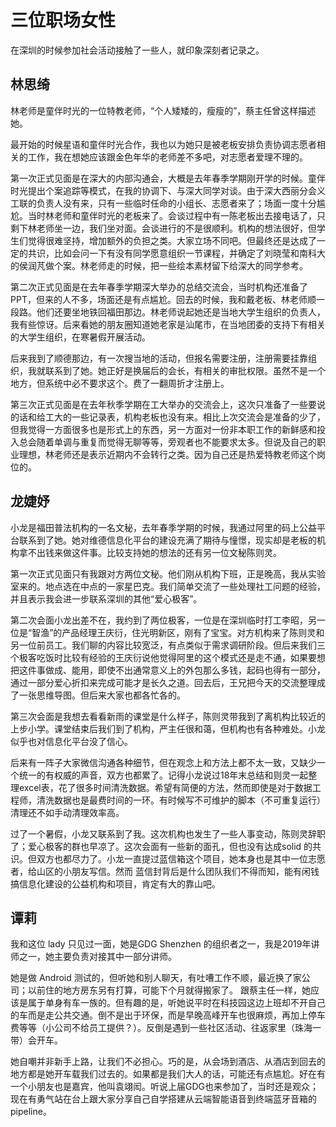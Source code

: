 # 三位职场女性
在深圳的时候参加社会活动接触了一些人，就印象深刻者记录之。
## 林思绮
林老师是童伴时光的一位特教老师，“个人矮矮的，瘦瘦的”，蔡主任曾这样描述她。

最开始的时候星语和童伴时光合作，我也以为她只是被老板安排负责协调志愿者相关的工作，我在想她应该跟金色年华的老师差不多吧，对志愿者爱理不理的。

第一次正式见面是在深大的内部沟通会，大概是去年春季学期刚开学的时候。童伴时光提出个案追踪等模式，在我的协调下、与深大同学对谈。由于深大西丽分会义
工联的负责人没有来，只有一些临时任命的小组长、志愿者来了；场面一度十分尴尬。当时林老师和童伴时光的老板来了。会谈过程中有一陈老板出去接电话了，只剩下林老师坐一边，我们坐对面。会谈进行的不是很顺利。机构的想法很好，但学生们觉得很难坚持，增加额外的负担之类。大家立场不同吧。但最终还是达成了一定的共识，比如会问一下有没有同学愿意组织一节课程，并确定了刘晓莹和南科大的侯润芃做个案。林老师走的时候，把一些绘本素材留下给深大的同学参考。

第二次正式见面是在去年春季学期深大举办的总结交流会，当时机构还准备了PPT，但来的人不多，场面还是有点尴尬。回去的时候，我和戴老板、林老师顺一段路。他们还要坐地铁回福田那边。林老师说起她还是当地大学生组织的负责人，我有些惊讶。后来看她的朋友圈知道她老家是汕尾市，在当地团委的支持下有相关的大学生组织，在寒暑假开展活动。

后来我到了顺德那边，有一次搜当地的活动，但报名需要注册，注册需要挂靠组织，我就联系到了她。她正好是换届后的会长，有相关的审批权限。虽然不是一个地方，但系统中必不要求这个。费了一翻周折才注册上。

第三次正式见面是在去年秋季学期在工大举办的交流会上，这次只准备了一些要说的话和给工大的一些记录表，机构老板也没有来。相比上次交流会是准备的少了，但我觉得一方面很多也是形式上的东西，另一方面对一份非本职工作的新鲜感和投入总会随着单调与重复而觉得无聊等等，旁观者也不能要求太多。但说及自己的职业理想，林老师还是表示近期内不会转行之类。因为自己还是热爱特教老师这个岗位的。

## 龙婕妤
小龙是福田普法机构的一名文秘，去年春季学期的时候，我通过阿里的码上公益平台联系到了她。她对维德信息化平台的建设充满了期待与憧憬，现实却是老板的机构拿不出钱来做这件事。比较支持她的想法的还有另一位文秘陈则灵。

第一次正式见面只有我跟对方两位文秘。他们刚从机构下班，正是晚高，我从实验室来的。地点选在中点的一家星巴克。我们简单交流了一些处理社工问题的经验，并且表示我会进一步联系深圳的其他“爱心极客”。

第二次会面小龙出差不在，我约到了两位极客，一位是在深圳临时打工李昭，另一位是“智渔”的产品经理王庆衍，住光明新区，刚有了宝宝。对方机构来了陈则灵和另一位前员工。我们聊的内容比较宽泛，有点类似于需求调研阶段。但后来我们三个极客吃饭时比较有经验的王庆衍说他觉得阿里的这个模式还是走不通，如果要想把这件事做成、能用，即使不出通常意义上的外包那么多钱，起码也得有一部分，通过一部分爱心折扣来完成可能才是长久之道。回去后，王兄把今天的交流整理成了一张思维导图。但后来大家也都各忙各的。

第三次会面是我想去看看新雨的课堂是什么样子，陈则灵带我到了离机构比较近的上步小学。课堂结束后我们到了机构，严主任很和蔼，但机构也有各种难处。小龙似乎也对信息化平台没了信心。

后来有一阵子大家微信沟通各种细节，但在观念上和方法上都不太一致，又缺少一个统一的有权威的声音，双方也都累了。记得小龙说过18年末总结和则灵一起整理excel表，花了很多时间清洗数据。希望有简便的方法，然而即使是对于数据工程师，清洗数据也是最费时间的一环。有时候写不可维护的脚本（不可重复运行）清理还不如手动清理效率高。

过了一个暑假，小龙又联系到了我。这次机构也发生了一些人事变动，陈则灵辞职了；爱心极客的群也早凉了。这次会面有一些新的面孔，但也没有达成solid 的共识。但双方也都尽力了。小龙一直提过蓝信箱这个项目，她本身也是其中一位志愿者，给山区的小朋友写信。然而
蓝信封背后是什么团队我们不得而知，能有闲钱搞信息化建设的公益机构和项目，肯定有大的靠山吧。

## 谭莉
我和这位 lady 只见过一面，她是GDG Shenzhen 的组织者之一，我是2019年讲师之一，她主要负责对接其中一部分讲师。

她是做 Android 测试的，但听她和别人聊天，有吐嘈工作不顺，最近换了家公司；以前住的地方房东另有打算，可能下个月就得搬家了。
跟蔡主任一样，她应该是属于单身有车一族的。但有趣的是，听她说平时在科技园这边上班却不开自己的车而是走公共交通。倒不是出于环保，而是早晚高峰开车也很麻烦，再加上停车费等等（小公司不给员工提供？）。反倒是遇到一些社区活动、往返家里（珠海一带）会开车。

她自嘲并非新手上路，让我们不必担心。巧的是，从会场到酒店、从酒店到回去的地方都是她开车载我们过去的。如果都是我们大人的话，可能还有点尴尬。好在有一个小朋友也是嘉宾，他叫袁翊闳。听说上届GDG也来参加了，当时还是观众；现在有勇气站在台上跟大家分享自己自学搭建从云端智能语音到终端蓝牙音箱的 pipeline。